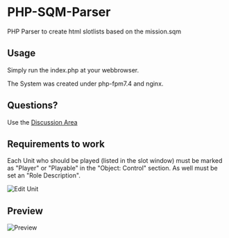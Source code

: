 # PHP-SQM-Parser
PHP Parser to create html slotlists based on the mission.sqm

## Usage
Simply run the index.php at your webbrowser.

The System was created under php-fpm7.4 and nginx.

## Questions?
Use the [Discussion Area](https://github.com/TFWIsaac/PHP-SQM-Parser/discussions)

## Requirements to work
Each Unit who should be played (listed in the slot window) must be marked as "Player" or "Playable" in the "Object: Control" section.
As well must be set an "Role Description".

![Edit Unit](https://i.imgur.com/3Y3VDA3.png)
## Preview

![Preview](https://i.imgur.com/ZD44QGX.png)
